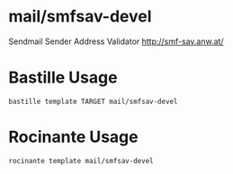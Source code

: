 # mail/smfsav-devel
Sendmail Sender Address Validator
http://smf-sav.anw.at/

# Bastille Usage
```shell
bastille template TARGET mail/smfsav-devel
```

# Rocinante Usage
```shell
rocinante template mail/smfsav-devel
```
